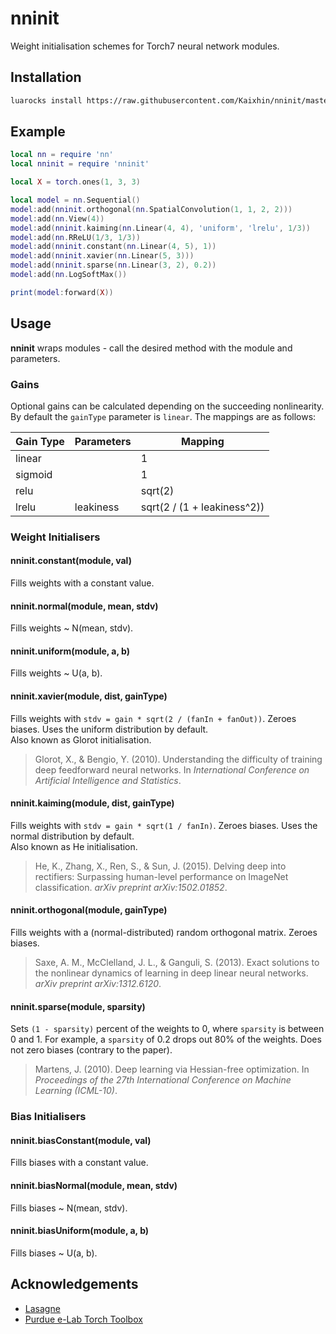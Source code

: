 # nninit

Weight initialisation schemes for Torch7 neural network modules.

## Installation

```sh
luarocks install https://raw.githubusercontent.com/Kaixhin/nninit/master/rocks/nninit-scm-1.rockspec
```

## Example

```lua
local nn = require 'nn'
local nninit = require 'nninit'

local X = torch.ones(1, 3, 3)

local model = nn.Sequential()
model:add(nninit.orthogonal(nn.SpatialConvolution(1, 1, 2, 2)))
model:add(nn.View(4))
model:add(nninit.kaiming(nn.Linear(4, 4), 'uniform', 'lrelu', 1/3))
model:add(nn.RReLU(1/3, 1/3))
model:add(nninit.constant(nn.Linear(4, 5), 1))
model:add(nninit.xavier(nn.Linear(5, 3)))
model:add(nninit.sparse(nn.Linear(3, 2), 0.2))
model:add(nn.LogSoftMax())

print(model:forward(X))
```

## Usage

**nninit** wraps modules - call the desired method with the module and parameters.

### Gains

Optional gains can be calculated depending on the succeeding nonlinearity. By default the `gainType` parameter is `linear`. The mappings are as follows:

| Gain Type | Parameters | Mapping                     |
|-----------|------------|-----------------------------|
| linear    |            | 1                           |
| sigmoid   |            | 1                           |
| relu      |            | sqrt(2)                     |
| lrelu     | leakiness  | sqrt(2 / (1 + leakiness^2)) |

### Weight Initialisers

#### nninit.constant(module, val)
Fills weights with a constant value.

#### nninit.normal(module, mean, stdv)
Fills weights ~ N(mean, stdv).

#### nninit.uniform(module, a, b)
Fills weights ~ U(a, b).

#### nninit.xavier(module, dist, gainType)
Fills weights with `stdv = gain * sqrt(2 / (fanIn + fanOut))`. Zeroes biases. Uses the uniform distribution by default.  
Also known as Glorot initialisation.

> Glorot, X., & Bengio, Y. (2010). Understanding the difficulty of training deep feedforward neural networks. In *International Conference on Artificial Intelligence and Statistics*.

#### nninit.kaiming(module, dist, gainType)
Fills weights with `stdv = gain * sqrt(1 / fanIn)`. Zeroes biases. Uses the normal distribution by default.  
Also known as He initialisation.

> He, K., Zhang, X., Ren, S., & Sun, J. (2015). Delving deep into rectifiers: Surpassing human-level performance on ImageNet classification. *arXiv preprint arXiv:1502.01852*.

#### nninit.orthogonal(module, gainType)
Fills weights with a (normal-distributed) random orthogonal matrix. Zeroes biases.

> Saxe, A. M., McClelland, J. L., & Ganguli, S. (2013). Exact solutions to the nonlinear dynamics of learning in deep linear neural networks. *arXiv preprint arXiv:1312.6120*.

#### nninit.sparse(module, sparsity)
Sets `(1 - sparsity)` percent of the weights to 0, where `sparsity` is between 0 and 1. For example, a `sparsity` of 0.2 drops out 80% of the weights. Does not zero biases (contrary to the paper).

> Martens, J. (2010). Deep learning via Hessian-free optimization. In *Proceedings of the 27th International Conference on Machine Learning (ICML-10)*.

### Bias Initialisers

#### nninit.biasConstant(module, val)
Fills biases with a constant value.

#### nninit.biasNormal(module, mean, stdv)
Fills biases ~ N(mean, stdv).

#### nninit.biasUniform(module, a, b)
Fills biases ~ U(a, b).

## Acknowledgements

- [Lasagne](https://github.com/Lasagne/Lasagne)
- [Purdue e-Lab Torch Toolbox](https://github.com/e-lab/torch-toolbox)
